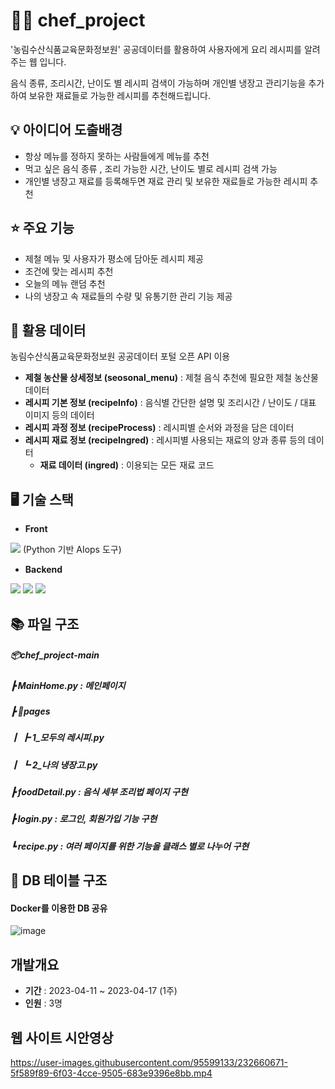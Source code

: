 # 👨‍🍳 chef_project

'농림수산식품교육문화정보원' 공공데이터를 활용하여 사용자에게 요리 레시피를 알려주는 웹 입니다. 

음식 종류, 조리시간, 난이도 별 레시피 검색이 가능하며 개인별 냉장고 관리기능을 추가하여 보유한 재료들로 가능한 레시피를 추천해드립니다.

## 💡 아이디어 도출배경
* 항상 메뉴를 정하지 못하는 사람들에게 메뉴를 추천
* 먹고 싶은 음식 종류 , 조리 가능한 시간, 난이도 별로 레시피 검색 가능
* 개인별 냉장고 재료를 등록해두면 재료 관리 및 보유한 재료들로 가능한 레시피 추천

## ⭐ 주요 기능
* 제철 메뉴 및 사용자가 평소에 담아둔 레시피 제공
* 조건에 맞는 레시피 추천
* 오늘의 메뉴 랜덤 추천
* 나의 냉장고 속 재료들의 수량 및 유통기한 관리 기능 제공

## 🔎 활용 데이터
농림수산식품교육문화정보원 공공데이터 포털 오픈 API 이용 

  * __제철 농산물 상세정보 (seosonal_menu)__ : 제철 음식 추천에 필요한 제철 농산물 데이터
  * __레시피 기본 정보 (recipeInfo)__ : 음식별 간단한 설명 및 조리시간 / 난이도 / 대표 이미지 등의 데이터
  * __레시피 과정 정보 (recipeProcess)__ : 레시피별 순서와 과정을 담은 데이터
  * __레시피 재료 정보 (recipeIngred)__ : 레시피별 사용되는 재료의 양과 종류 등의 데이터
    * __재료 데이터 (ingred)__ : 이용되는 모든 재료 코드 

## 🖥 기술 스택
* __Front__

<img src="https://img.shields.io/badge/Streamlit-FF4B4B?style=for-the-badge&logo=Streamlit&logoColor=black"> (Python 기반 AIops 도구)

* __Backend__

<img src="https://img.shields.io/badge/Python-3776AB?style=for-the-badge&logo=Python&logoColor=white"> <img src="https://img.shields.io/badge/Docker-2496ED?style=for-the-badge&logo=Docker&logoColor=black"> <img src="https://img.shields.io/badge/MySQL-4479A1?style=for-the-badge&logo=MySQL&logoColor=black">

## 📚 파일 구조

##### 📦chef_project-main
 
#####  ┣ MainHome.py : 메인페이지
 
 #####  ┣ 📂pages
 
#####  ┃ ┣ 1_모두의 레시피.py 
 
#####  ┃ ┗ 2_나의 냉장고.py
#####  ┣ foodDetail.py : 음식 세부 조리법 페이지 구현
 
#####  ┣ login.py : 로그인, 회원가입 기능 구현
 
#####  ┗ recipe.py : 여러 페이지를 위한 기능을 클래스 별로 나누어 구현
 
 
 ## 📑 DB 테이블 구조
 
 #### Docker를 이용한 DB 공유
![image](https://user-images.githubusercontent.com/88521667/232651653-2ffee586-b89f-48f7-bca2-c5825a47a2f3.png)


## 개발개요
* __기간__ : 2023-04-11 ~ 2023-04-17 (1주)
* __인원__ : 3명


## 웹 사이트 시안영상
https://user-images.githubusercontent.com/95599133/232660671-5f589f89-6f03-4cce-9505-683e9396e8bb.mp4
